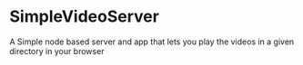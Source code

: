 # SimpleVideoServer
A Simple node based server and app that lets you play the videos in a given directory in your browser
